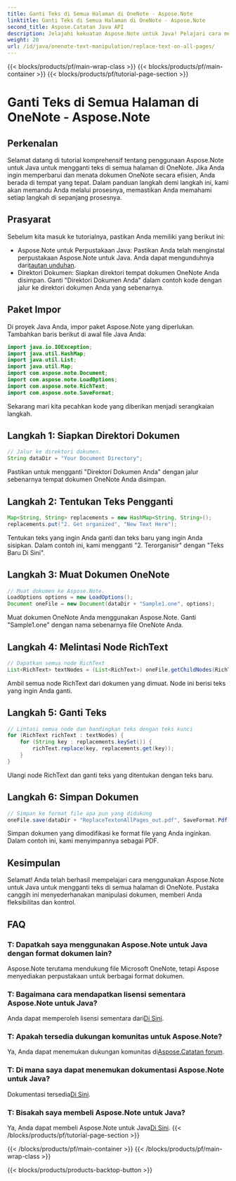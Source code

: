 ```yaml
---
title: Ganti Teks di Semua Halaman di OneNote - Aspose.Note
linktitle: Ganti Teks di Semua Halaman di OneNote - Aspose.Note
second_title: Aspose.Catatan Java API
description: Jelajahi kekuatan Aspose.Note untuk Java! Pelajari cara mengganti teks dengan mudah di semua halaman di OneNote. Ikuti panduan langkah demi langkah kami untuk manipulasi dokumen yang lancar.
weight: 20
url: /id/java/onenote-text-manipulation/replace-text-on-all-pages/
---
```


{{< blocks/products/pf/main-wrap-class >}}
{{< blocks/products/pf/main-container >}}
{{< blocks/products/pf/tutorial-page-section >}}

# Ganti Teks di Semua Halaman di OneNote - Aspose.Note

## Perkenalan
Selamat datang di tutorial komprehensif tentang penggunaan Aspose.Note untuk Java untuk mengganti teks di semua halaman di OneNote. Jika Anda ingin memperbarui dan menata dokumen OneNote secara efisien, Anda berada di tempat yang tepat. Dalam panduan langkah demi langkah ini, kami akan memandu Anda melalui prosesnya, memastikan Anda memahami setiap langkah di sepanjang prosesnya.
## Prasyarat
Sebelum kita masuk ke tutorialnya, pastikan Anda memiliki yang berikut ini:
-  Aspose.Note untuk Perpustakaan Java: Pastikan Anda telah menginstal perpustakaan Aspose.Note untuk Java. Anda dapat mengunduhnya dari[tautan unduhan](https://releases.aspose.com/note/java/).
- Direktori Dokumen: Siapkan direktori tempat dokumen OneNote Anda disimpan. Ganti "Direktori Dokumen Anda" dalam contoh kode dengan jalur ke direktori dokumen Anda yang sebenarnya.
## Paket Impor
Di proyek Java Anda, impor paket Aspose.Note yang diperlukan. Tambahkan baris berikut di awal file Java Anda:
```java
import java.io.IOException;
import java.util.HashMap;
import java.util.List;
import java.util.Map;
import com.aspose.note.Document;
import com.aspose.note.LoadOptions;
import com.aspose.note.RichText;
import com.aspose.note.SaveFormat;
```
Sekarang mari kita pecahkan kode yang diberikan menjadi serangkaian langkah.
## Langkah 1: Siapkan Direktori Dokumen
```java
// Jalur ke direktori dokumen.
String dataDir = "Your Document Directory";
```
Pastikan untuk mengganti "Direktori Dokumen Anda" dengan jalur sebenarnya tempat dokumen OneNote Anda disimpan.
## Langkah 2: Tentukan Teks Pengganti
```java
Map<String, String> replacements = new HashMap<String, String>();
replacements.put("2. Get organized", "New Text Here");
```
Tentukan teks yang ingin Anda ganti dan teks baru yang ingin Anda sisipkan. Dalam contoh ini, kami mengganti "2. Terorganisir" dengan "Teks Baru Di Sini".
## Langkah 3: Muat Dokumen OneNote
```java
// Muat dokumen ke Aspose.Note.
LoadOptions options = new LoadOptions();
Document oneFile = new Document(dataDir + "Sample1.one", options);
```
Muat dokumen OneNote Anda menggunakan Aspose.Note. Ganti "Sample1.one" dengan nama sebenarnya file OneNote Anda.
## Langkah 4: Melintasi Node RichText
```java
// Dapatkan semua node RichText
List<RichText> textNodes = (List<RichText>) oneFile.getChildNodes(RichText.class);
```
Ambil semua node RichText dari dokumen yang dimuat. Node ini berisi teks yang ingin Anda ganti.
## Langkah 5: Ganti Teks
```java
// Lintasi semua node dan bandingkan teks dengan teks kunci
for (RichText richText : textNodes) {
    for (String key : replacements.keySet()) {
        richText.replace(key, replacements.get(key));
    }
}
```
Ulangi node RichText dan ganti teks yang ditentukan dengan teks baru.
## Langkah 6: Simpan Dokumen
```java
// Simpan ke format file apa pun yang didukung
oneFile.save(dataDir + "ReplaceTextonAllPages_out.pdf", SaveFormat.Pdf);
```
Simpan dokumen yang dimodifikasi ke format file yang Anda inginkan. Dalam contoh ini, kami menyimpannya sebagai PDF.
## Kesimpulan
Selamat! Anda telah berhasil mempelajari cara menggunakan Aspose.Note untuk Java untuk mengganti teks di semua halaman di OneNote. Pustaka canggih ini menyederhanakan manipulasi dokumen, memberi Anda fleksibilitas dan kontrol.
## FAQ
### T: Dapatkah saya menggunakan Aspose.Note untuk Java dengan format dokumen lain?
Aspose.Note terutama mendukung file Microsoft OneNote, tetapi Aspose menyediakan perpustakaan untuk berbagai format dokumen.
### T: Bagaimana cara mendapatkan lisensi sementara Aspose.Note untuk Java?
 Anda dapat memperoleh lisensi sementara dari[Di Sini](https://purchase.aspose.com/temporary-license/).
### T: Apakah tersedia dukungan komunitas untuk Aspose.Note?
 Ya, Anda dapat menemukan dukungan komunitas di[Aspose.Catatan forum](https://forum.aspose.com/c/note/28).
### T: Di mana saya dapat menemukan dokumentasi Aspose.Note untuk Java?
 Dokumentasi tersedia[Di Sini](https://reference.aspose.com/note/java/).
### T: Bisakah saya membeli Aspose.Note untuk Java? 
 Ya, Anda dapat membeli Aspose.Note untuk Java[Di Sini](https://purchase.aspose.com/buy).
{{< /blocks/products/pf/tutorial-page-section >}}

{{< /blocks/products/pf/main-container >}}
{{< /blocks/products/pf/main-wrap-class >}}

{{< blocks/products/products-backtop-button >}}
